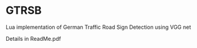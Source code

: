 # GTRSB
Lua implementation of German Traffic Road Sign Detection using VGG net 

Details in ReadMe.pdf
